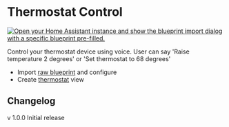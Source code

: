 # Thermostat Control

[![Open your Home Assistant instance and show the blueprint import dialog with a specific blueprint pre-filled.](https://my.home-assistant.io/badges/blueprint_import.svg)](https://my.home-assistant.io/redirect/blueprint_import/?blueprint_url=https%3A%2F%2Fraw.githubusercontent.com%2Fdinki%2FView-Assist%2Fmain%2FView_Assist_custom_sentences%2FThermostat_Control%2Fblueprint-thermostatcontrol.yaml)


Control your thermostat device using voice.  User can say 'Raise temperature 2 degrees' or 'Set thermostat to 68 degrees'

* Import [raw blueprint](https://raw.githubusercontent.com/dinki/View-Assist/main/View%20Assist%20custom%20sentences/Thermostat%20Control/blueprint-thermostatcontrol.yaml) and configure
* Create [thermostat](https://raw.githubusercontent.com/dinki/View-Assist/main/View%20Assist%20dashboard%20and%20views/views/thermostat/thermostat.yaml) view

## Changelog

v 1.0.0 Initial release
